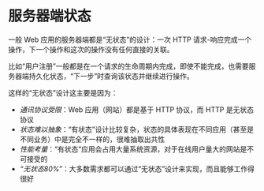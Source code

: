 # 服务器端状态

一般 Web 应用的服务器端都是“无状态”的设计：一次 HTTP 请求-响应完成一个操作，下一个操作和这次的操作没有任何直接的关联。

比如“用户注册”一般都是在一个请求的生命周期内完成，即使不能完成，也需要服务器端持久化状态，“下一步”时查询该状态并继续进行操作。

这样的“无状态”设计这主要是因为：

* *通讯协议受限*：Web 应用（网站）都是基于 HTTP 协议，而 HTTP 是无状态协议
* *状态难以抽象*：“有状态”设计比较复杂，状态的具体表现在不同应用（甚至是不同业务）中是完全不一样的，很难抽取出共性
* *性能考量*：“有状态“应用会占用大量系统资源，对于在线用户量大的网站是不可接受的
* *“无状态80%”*：大多数需求都可以通过“无状态”设计来实现，而且能够工作得很好
